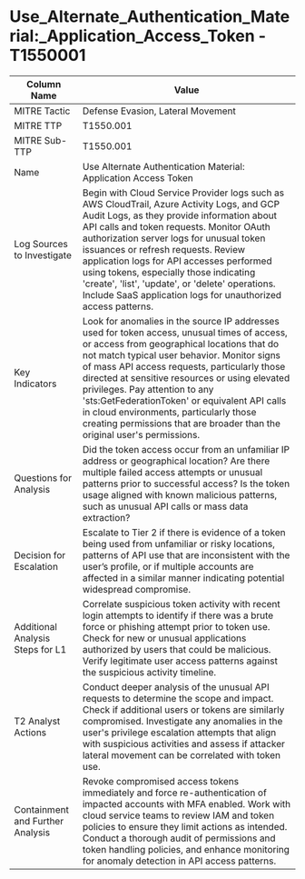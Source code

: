 # Use_Alternate_Authentication_Material:_Application_Access_Token - T1550001

| Column Name | Value |
|-------------|-------|
| MITRE Tactic | Defense Evasion, Lateral Movement |
| MITRE TTP | T1550.001 |
| MITRE Sub-TTP | T1550.001 |
| Name | Use Alternate Authentication Material: Application Access Token |
| Log Sources to Investigate | Begin with Cloud Service Provider logs such as AWS CloudTrail, Azure Activity Logs, and GCP Audit Logs, as they provide information about API calls and token requests. Monitor OAuth authorization server logs for unusual token issuances or refresh requests. Review application logs for API accesses performed using tokens, especially those indicating 'create', 'list', 'update', or 'delete' operations. Include SaaS application logs for unauthorized access patterns. |
| Key Indicators | Look for anomalies in the source IP addresses used for token access, unusual times of access, or access from geographical locations that do not match typical user behavior. Monitor signs of mass API access requests, particularly those directed at sensitive resources or using elevated privileges. Pay attention to any 'sts:GetFederationToken' or equivalent API calls in cloud environments, particularly those creating permissions that are broader than the original user's permissions. |
| Questions for Analysis | Did the token access occur from an unfamiliar IP address or geographical location? Are there multiple failed access attempts or unusual patterns prior to successful access? Is the token usage aligned with known malicious patterns, such as unusual API calls or mass data extraction? |
| Decision for Escalation | Escalate to Tier 2 if there is evidence of a token being used from unfamiliar or risky locations, patterns of API use that are inconsistent with the user’s profile, or if multiple accounts are affected in a similar manner indicating potential widespread compromise. |
| Additional Analysis Steps for L1 | Correlate suspicious token activity with recent login attempts to identify if there was a brute force or phishing attempt prior to token use. Check for new or unusual applications authorized by users that could be malicious. Verify legitimate user access patterns against the suspicious activity timeline. |
| T2 Analyst Actions | Conduct deeper analysis of the unusual API requests to determine the scope and impact. Check if additional users or tokens are similarly compromised. Investigate any anomalies in the user's privilege escalation attempts that align with suspicious activities and assess if attacker lateral movement can be correlated with token use. |
| Containment and Further Analysis | Revoke compromised access tokens immediately and force re-authentication of impacted accounts with MFA enabled. Work with cloud service teams to review IAM and token policies to ensure they limit actions as intended. Conduct a thorough audit of permissions and token handling policies, and enhance monitoring for anomaly detection in API access patterns. |
